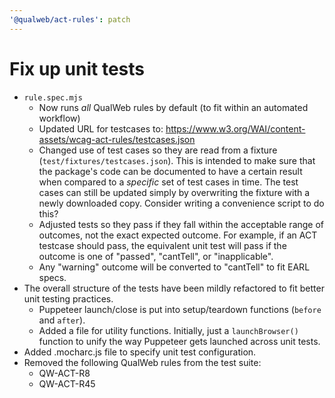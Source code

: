 ```yaml
---
'@qualweb/act-rules': patch
---
```


# Fix up unit tests

- `rule.spec.mjs`
  - Now runs *all* QualWeb rules by default (to fit within an automated workflow)
  - Updated URL for testcases to: https://www.w3.org/WAI/content-assets/wcag-act-rules/testcases.json
  - Changed use of test cases so they are read from a fixture (`test/fixtures/testcases.json`). This is intended to make sure that the package's code can be documented to have a certain result when compared to a *specific* set of test cases in time. The test cases can still be updated simply by overwriting the fixture with a newly downloaded copy. Consider writing a convenience script to do this?
  - Adjusted tests so they pass if they fall within the acceptable range of outcomes, not the exact expected outcome. For example, if an ACT testcase should pass, the equivalent unit test will pass if the outcome is one of "passed", "cantTell", or "inapplicable".
  - Any "warning" outcome will be converted to "cantTell" to fit EARL specs.
- The overall structure of the tests have been mildly refactored to fit better unit testing practices.
  - Puppeteer launch/close is put into setup/teardown functions (`before` and `after`).
  - Added a file for utility functions. Initially, just a `launchBrowser()` function to unify the way Puppeteer gets launched across unit tests.
- Added .mocharc.js file to specify unit test configuration.
- Removed the following QualWeb rules from the test suite:
  - QW-ACT-R8
  - QW-ACT-R45

